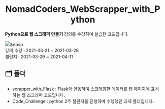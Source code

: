 # <center>NomadCoders_WebScrapper_with_Python
__Python으로 웹 스크래퍼 만들기__ 강의를 수강하며 실습한 코드입니다.</center>

<img src="https://img.shields.io/badge/Python-3766AB?style=flat-square&logo=Python&logoColor=white"/></a>&nbsp<br/>
강의 수강 : 2021-03-21 ~ 2021-03-28<br/>
챌린지 : 2021-03-29 ~ 2021-04-11

## 🗂 폴더
* scrapper_with_Flask : Flask와 연동하여 스크래핑한 데이터를 웹 페이지에 표시하는 웹 스크래퍼 코드입니다.
* Code_Challenge : python 2주 챌린지를 진행하며 수행했던 과제 폴더입니다.
